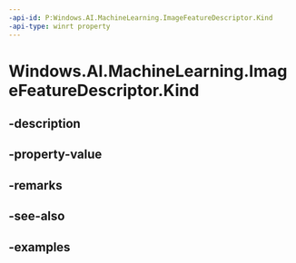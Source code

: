 ```yaml
---
-api-id: P:Windows.AI.MachineLearning.ImageFeatureDescriptor.Kind
-api-type: winrt property
---
```


<!-- Property syntax.
public LearningModelFeatureKind Kind { get; }
-->

# Windows.AI.MachineLearning.ImageFeatureDescriptor.Kind

## -description

## -property-value

## -remarks

## -see-also

## -examples

